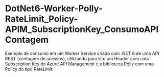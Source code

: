 # DotNet6-Worker-Polly-RateLimit_Policy-APIM_SubscriptionKey_ConsumoAPIContagem
Exemplo de consumo em um Worker Service criado com .NET 6 de uma API REST (contagem de acessos), utilizando para isto um Header com uma Subscription Key do Azure API Management e a biblioteca Polly com uma Policy do tipo RateLimit.
